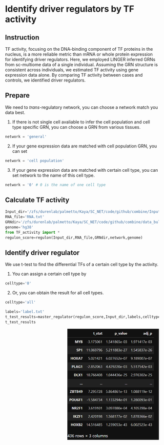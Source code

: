 # Identify driver regulators by TF activity
## Instruction
TF activity, focusing on the DNA-binding component of TF proteins in the nucleus, is a more reliable metric than mRNA or whole protein expression for identifying driver regulators. Here, we employed LINGER inferred GRNs from sc-multiome data of a single individual. Assuming the GRN structure is consistent across individuals, we estimated TF activity using gene expression data alone. By comparing TF activity between cases and controls, we identified driver regulators. 

## Prepare
We need to *trans*-regulatory network, you can choose a network match you data best.
1. If there is not single cell avaliable to infer the cell population and cell type specific GRN, you can choose a GRN from various tissues.
```python
network = 'general'
```
2. If your gene expression data are matched with cell population GRN, you can set
```python
network = 'cell population'
```
3. If your gene expression data are matched with certain cell type, you can set network to the name of this cell type.
```python
network = '0' # 0 is the name of one cell type
```
## Calculate TF activity
```python
Input_dir='/zfs/durenlab/palmetto/Kaya/SC_NET/code/github/combine/Input/'
RNA_file='RNA.txt'
GRNdir='/zfs/durenlab/palmetto/Kaya/SC_NET/code/github/combine/data_bulk/'
genome='hg38'
from TF_activity import *
regulon_score=regulon(Input_dir,RNA_file,GRNdir,network,genome)
```
## Identify driver regulator
We use t-test to find the differential TFs of a certain cell type by the activity. 
1. You can assign a certain cell type by
```python
celltype='0'
```
2. Or, you can obtain the result for all cell types.
```python
celltype='all'
```
```python
labels='label.txt'
t_test_results=master_regulator(regulon_score,Input_dir,labels,celltype)
t_test_results
```
<div style="text-align: right">
  <img src="ttest.png" alt="Image" width="300">
</div>
